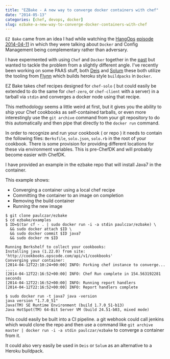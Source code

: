 ```yaml
---
title: "EZBake - A new way to converge docker containers with chef"
date: "2014-05-13"
categories: [chef, devops, docker] 
slug: ezbake-a-new-way-to-converge-docker-containers-with-chef
---
```



`EZ Bake` came from an idea I had while watching the [HangOps](https://twitter.com/hangops) [episode 2014-04-11](https://www.youtube.com/watch?v=clLFKIeSADo&feature=youtu.be) in which they were talking about `Docker` and Config Management being complementary rather than adversary.

I have expermented with using `Chef` and `Docker` together in the [past](/2013/09/creating-immutable-servers-with-chef-and-docker-dot-io.html) but wanted to tackle the problem from a slightly different angle.  I've recently been working on some PAAS stuff, both [Deis](http://deis.io) and [Solum](http://solum.io) these both utilize the tooling from [Flynn](https://github.com/flynn/flynn) which builds heroku style `buildpacks` in `Docker`.

<!--more-->

EZ Bake takes chef recipes designed for `chef-solo` ( but could easily be extended to do the same for `chef-zero`, or `chef-client` with a server) in a tarball via `stdin` and converges a docker node using that recipe.

This methodology seems a little weird at first,  but it gives you the ability to ship your Chef cookbooks as self-contained tarballs, or even more interestingly use the `git archive` command from your git repository to do this automatically and then pipe that directly to the `docker run` command.

In order to recognize and run your cookbook ( or repo ) it needs to contain the following files: `Berksfile`, `solo.json`, `solo.rb` in the root of your cookbook.   There is some provision for providing different locations for these via environment variables.   This is pre-ChefDK and will probably become easier with ChefDK.

I have provided an example in the ezbake repo that will install Java7 in the container.  

This example shows:

*  Converging a container using a local chef recipe
*  Committing the container to an image on completion
*  Removing the build container
*  Running the new image

```
$ git clone paulczar/ezbake
$ cd ezbake/examples
$ ID=$(tar cf - . | sudo docker run -i -a stdin paulczar/ezbake) \
  && sudo docker attach $ID \
  && sudo docker commit $ID java7 
  && sudo docker rm $ID

Running Berkshelf to collect your cookbooks:
Installing java (1.22.0) from site: 'http://cookbooks.opscode.com/api/v1/cookbooks'
Converging your container:
[2014-04-12T22:10:24+00:00] INFO: Forking chef instance to converge...
....
[2014-04-12T22:16:52+00:00] INFO: Chef Run complete in 154.563192281 seconds
[2014-04-12T22:16:52+00:00] INFO: Running report handlers
[2014-04-12T22:16:52+00:00] INFO: Report handlers complete

$ sudo docker run -t java7 java -version
java version "1.7.0_51"
Java(TM) SE Runtime Environment (build 1.7.0_51-b13)
Java HotSpot(TM) 64-Bit Server VM (build 24.51-b03, mixed mode)

```

This could easily be built into a CI pipeline.   a git webhook could call jenkins which would clone the repo and then use a command like  `git archive master | docker run -i -a stdin paulczar/ezbake` to converge a container from it.  

It could also very easily be used in `Deis` or `Solum` as an alternative to a Heroku buildpack.
